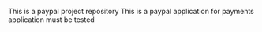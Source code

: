 This is a paypal project repository
This is a paypal application for payments
application must be tested
